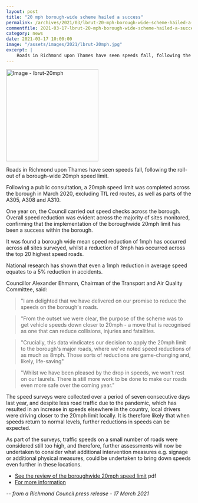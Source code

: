 ```yaml
---
layout: post
title: "20 mph borough-wide scheme hailed a success"
permalink: /archives/2021/03/lbrut-20-mph-borough-wide-scheme-hailed-a-success.html
commentfile: 2021-03-17-lbrut-20-mph-borough-wide-scheme-hailed-a-success
category: news
date: 2021-03-17 10:00:00
image: "/assets/images/2021/lbrut-20mph.jpg"
excerpt: |
    Roads in Richmond upon Thames have seen speeds fall, following the roll-out of a borough-wide 20mph speed limit.
---
```

<a href="/assets/images/2021/lbrut-20mph.jpg" title="Click for a larger image"><img src="/assets/images/2021/lbrut-20mph-thumb.jpg" width="250" alt="Image - lbrut-20mph"  class="photo right"/></a>

Roads in Richmond upon Thames have seen speeds fall, following the roll-out of a borough-wide 20mph speed limit.

Following a public consultation, a 20mph speed limit was completed across the borough in March 2020, excluding TfL red routes, as well as parts of the A305, A308 and A310.

One year on, the Council carried out speed checks across the borough. Overall speed reduction was evident across the majority of sites monitored, confirming that the implementation of the boroughwide 20mph limit has been a success within the borough.

It was found a borough wide mean speed reduction of 1mph has occurred across all sites surveyed, whilst a reduction of 3mph has occurred across the top 20 highest speed roads.

National research has shown that even a 1mph reduction in average speed equates to a 5% reduction in accidents.

Councillor Alexander Ehmann, Chairman of the Transport and Air Quality Committee, said:

> "I am delighted that we have delivered on our promise to reduce the speeds on the borough's roads.

> "From the outset we were clear, the purpose of the scheme was to get vehicle speeds down closer to 20mph - a move that is recognised as one that can reduce collisions, injuries and fatalities.

> "Crucially, this data vindicates our decision to apply the 20mph limit to the borough's major roads, where we've noted speed reductions of as much as 8mph. Those sorts of reductions are game-changing and, likely, life-saving"

> "Whilst we have been pleased by the drop in speeds, we won't rest on our laurels. There is still more work to be done to make our roads even more safe over the coming year."

The speed surveys were collected over a period of seven consecutive days last year, and despite less road traffic due to the pandemic, which has resulted in an increase in speeds elsewhere in the country, local drivers were driving closer to the 20mph limit locally. It is therefore likely that when speeds return to normal levels, further reductions in speeds can be expected.

As part of the surveys, traffic speeds on a small number of roads were considered still too high, and therefore, further assessments will now be undertaken to consider what additional intervention measures e.g. signage or additional physical measures, could be undertaken to bring down speeds even further in these locations.

- [See the review of the boroughwide 20mph speed limit](https://cabnet.richmond.gov.uk/documents/s89135/REPORT%20March%202021%20DRAFT%202202LF1mgg080321.pdf) pdf
- [For more information](http://www.richmond.gov.uk/implementing_the_20_mph_rollout)


<cite>-- from a Richmond Council press release - 17 March 2021</cite>
